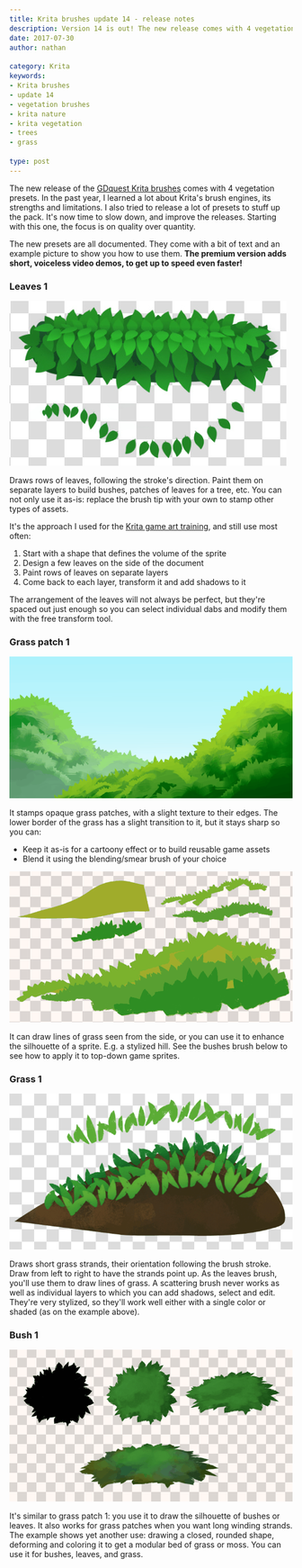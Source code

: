 ```yaml
---
title: Krita brushes update 14 - release notes
description: Version 14 is out! The new release comes with 4 vegetation presets to draw grass, bushes, and leaves.
date: 2017-07-30
author: nathan

category: Krita
keywords:
- Krita brushes
- update 14
- vegetation brushes
- krita nature
- krita vegetation
- trees
- grass

type: post
---
```


The new release of the [GDquest Krita brushes](https://gumroad.com/l/krita-brushes-for-game-artists/) comes with 4 vegetation presets. In the past year, I learned a lot about Krita's brush engines, its strengths and limitations. I also tried to release a lot of presets to stuff up the pack. It's now time to slow down, and improve the releases. Starting with this one, the focus is on quality over quantity.

The new presets are all documented. They come with a bit of text and an example picture to show you how to use them. **The premium version adds short, voiceless video demos, to get up to speed even faster!** 

### Leaves 1

![Leaves brush preset demo](leaf_1.jpg)

Draws rows of leaves, following the stroke's direction. Paint them on separate layers to build bushes, patches of leaves for a tree, etc. You can not only use it as-is: replace the brush tip with your own to stamp other types of assets.

It's the approach I used for the [Krita game art training](https://gumroad.com/l/krita-game-art-tutorial-1), and still use most often:

1. Start with a shape that defines the volume of the sprite
1. Design a few leaves on the side of the document
1. Paint rows of leaves on separate layers
1. Come back to each layer, transform it and add shadows to it

The arrangement of the leaves will not always be perfect, but they're spaced out just enough so you can select individual dabs and modify them with the free transform tool.


### Grass patch 1

![Example hills painted using the grass patch brush](grass_1_demo.png)

It stamps opaque grass patches, with a slight texture to their edges. The lower border of the grass has a slight transition to it, but it stays sharp so you can:

- Keep it as-is for a cartoony effect or to build reusable game assets
- Blend it using the blending/smear brush of your choice

![Grass patch 1 example painting](grass_1.png)

It can draw lines of grass seen from the side, or you can use it to enhance the silhouette of a sprite. E.g. a stylized hill. See the bushes brush below to see how to apply it to top-down game sprites.


### Grass 1

![Example using the grass strands over the ground](grass_strands_1.png)

Draws short grass strands, their orientation following the brush stroke. Draw from left to right to have the strands point up. As the leaves brush, you'll use them to draw lines of grass. A scattering brush never works as well as individual layers to which you can add shadows, select and edit. They're very stylized, so they'll work well either with a single color or shaded (as on the example above).

### Bush 1

![Example of grass patch painted using the bush preset](bush_1.png)

It's similar to grass patch 1: you use it to draw the silhouette of bushes or leaves. It also works for grass patches when you want long winding strands. The example shows yet another use: drawing a closed, rounded shape, deforming and coloring it to get a modular bed of grass or moss. You can use it for bushes, leaves, and grass.
